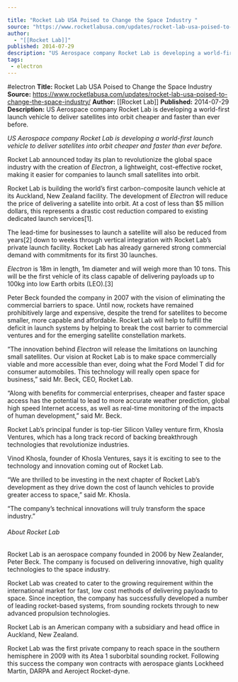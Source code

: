 ```yaml
---

title: "Rocket Lab USA Poised to Change the Space Industry "
source: "https://www.rocketlabusa.com/updates/rocket-lab-usa-poised-to-change-the-space-industry/"
author:
  - "[[Rocket Lab]]"
published: 2014-07-29
description: "US Aerospace company Rocket Lab is developing a world-first launch vehicle to deliver satellites into orbit cheaper and faster than ever before."
tags:
 - electron
---
```


#electron
**Title:** Rocket Lab USA Poised to Change the Space Industry 
**Source:** https://www.rocketlabusa.com/updates/rocket-lab-usa-poised-to-change-the-space-industry/
**Author:** [[Rocket Lab]]
**Published:** 2014-07-29
**Description:** US Aerospace company Rocket Lab is developing a world-first launch vehicle to deliver satellites into orbit cheaper and faster than ever before.

*US Aerospace company Rocket Lab is developing a world-first launch vehicle to deliver satellites into orbit cheaper and faster than ever before.*

Rocket Lab announced today its plan to revolutionize the global space industry with the creation of *Electron*, a lightweight, cost-effective rocket, making it easier for companies to launch small satellites into orbit.

Rocket Lab is building the world’s first carbon-composite launch vehicle at its Auckland, New Zealand facility. The development of *Electron* will reduce the price of delivering a satellite into orbit. At a cost of less than $5 million dollars, this represents a drastic cost reduction compared to existing dedicated launch services\[1\].

The lead-time for businesses to launch a satellite will also be reduced from years\[2\] down to weeks through vertical integration with Rocket Lab’s private launch facility. Rocket Lab has already garnered strong commercial demand with commitments for its first 30 launches.

*Electron* is 18m in length, 1m diameter and will weigh more than 10 tons. This will be the first vehicle of its class capable of delivering payloads up to 100kg into low Earth orbits (LEO).\[3\]

Peter Beck founded the company in 2007 with the vision of eliminating the commercial barriers to space. Until now, rockets have remained prohibitively large and expensive, despite the trend for satellites to become smaller, more capable and affordable. Rocket Lab will help to fulfill the deficit in launch systems by helping to break the cost barrier to commercial ventures and for the emerging satellite constellation markets.

“The innovation behind *Electron* will release the limitations on launching small satellites. Our vision at Rocket Lab is to make space commercially viable and more accessible than ever, doing what the Ford Model T did for consumer automobiles. This technology will really open space for business,” said Mr. Beck, CEO, Rocket Lab.

“Along with benefits for commercial enterprises, cheaper and faster space access has the potential to lead to more accurate weather prediction, global high speed Internet access, as well as real-time monitoring of the impacts of human development,” said Mr. Beck.

Rocket Lab’s principal funder is top-tier Silicon Valley venture firm, Khosla Ventures, which has a long track record of backing breakthrough technologies that revolutionize industries.

Vinod Khosla, founder of Khosla Ventures, says it is exciting to see to the technology and innovation coming out of Rocket Lab.

“We are thrilled to be investing in the next chapter of Rocket Lab’s development as they drive down the cost of launch vehicles to provide greater access to space,” said Mr. Khosla.

“The company’s technical innovations will truly transform the space industry.”

###### About Rocket Lab

Rocket Lab is an aerospace company founded in 2006 by New Zealander, Peter Beck. The company is focused on delivering innovative, high quality technologies to the space industry.

Rocket Lab was created to cater to the growing requirement within the international market for fast, low cost methods of delivering payloads to space. Since inception, the company has successfully developed a number of leading rocket-based systems, from sounding rockets through to new advanced propulsion technologies.

Rocket Lab is an American company with a subsidiary and head office in Auckland, New Zealand.

Rocket Lab was the first private company to reach space in the southern hemisphere in 2009 with its Atea 1 suborbital sounding rocket. Following this success the company won contracts with aerospace giants Lockheed Martin, DARPA and Aeroject Rocket-dyne.